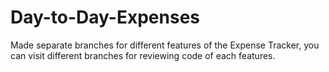 # Day-to-Day-Expenses

Made separate branches for different features of the Expense Tracker, you can visit different branches for reviewing code of each features.
